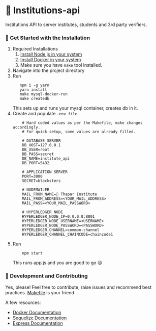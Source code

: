 #  📝 Institutions-api
Institutions API to server institutes, students and 3rd party verifiers. 

### :rocket: Get Started with the Installation 
1. Required Installations
    1. <a href="https://nodejs.org/en/download/">Install Node.js in your system</a>
    2. <a href="https://docs.docker.com/engine/install/">Install Docker in your system</a>
    3. Make sure you have ```make``` tool installed.
2. Navigate into the project directory
3. Run
    ```shell
       npm i -g yarn
       yarn install
       make mysql-docker-run
       make createdb
    ```
    This sets up and runs your mysql container, creates db in it.
4. Create and populate ```.env file```
    ```env
        # Hard coded values as per the Makefile, make changes accordingly.        
        # For quick setup, some values are already filled.

        # DATABASE SERVER
        DB_HOST=127.0.0.1
        DB_USER=root
        DB_PASS=secret
        DB_NAME=institute_api
        DB_PORT=5432

        # APPLICATION SERVER
        PORT=3000
        SECRET=blocksters

        # NODEMAILER
        MAIL_FROM_NAME=🏫 Thapar Institute
        MAIL_FROM_ADDRESS=<YOUR_MAIL_ADDRESS>
        MAIL_PASS=<YOUR_MAIL_PASSWORD>

        # HYPERLEDGER NODE
        HYPERLEDGER_NODE_IP=0.0.0.0:8801
        HYPERLEDGER_NODE_USERNAME=<USERNAME>
        HYPERLEDGER_NODE_PASSWORD=<PASSWORD>
        HYPERLEDGER_CHANNEL=common-channel
        HYPERLEDGER_CHANNEL_CHAINCODE=chaincode1

    ```
5. Run
    ```shell
        npm start
    ```
    This runs app.js and you are good to go :wink:
    

### :purple_heart: Development and Contributing
Yes, please! Feel free to contribute, raise issues and recommend best practices.
<a href="https://github.com/jayantkatia/blocksters-api/blob/main/Makefile"> Makefile</a> is your friend.

A few resources:
- [Docker Documentation](https://docs.docker.com/get-started/overview/)
- [Sequelize Documentation](https://sequelize.org/master/)
- [Express Documentation](https://expressjs.com/)
